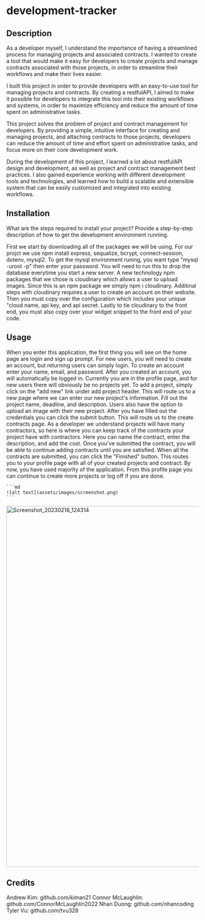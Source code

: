 # development-tracker

## Description

As a developer myself, I understand the importance of having a streamlined process for managing projects and associated contracts. I wanted to create a tool that would make it easy for developers to create projects and manage contracts associated with those projects, in order to streamline their workflows and make their lives easier.

I built this project in order to provide developers with an easy-to-use tool for managing projects and contracts. By creating a restfulAPI, I aimed to make it possible for developers to integrate this tool into their existing workflows and systems, in order to maximize efficiency and reduce the amount of time spent on administrative tasks.

This project solves the problem of project and contract management for developers. By providing a simple, intuitive interface for creating and managing projects, and attaching contracts to those projects, developers can reduce the amount of time and effort spent on administrative tasks, and focus more on their core development work.

During the development of this project, I learned a lot about restfulAPI design and development, as well as project and contract management best practices. I also gained experience working with different development tools and technologies, and learned how to build a scalable and extensible system that can be easily customized and integrated into existing workflows.


## Installation

What are the steps required to install your project? Provide a step-by-step description of how to get the development environment running.

First we start by downloading all of the packages we will be using. For our projct we use npm install express, sequalize, bcrypt, connect-session, dotenv, mysql2. To get the mysql environment runing, you want type "mysql -uroot -p" then enter your password. You will need to run this to drop the database everytime you start a new server. A new technology npm packages that we chose is cloudinary which allows a user to upload images. Since this is an npm package we simply npm i cloudinary. Additinal steps with cloudinary requires a user to create an account on their website. Then you must copy over the configuration which includes your unique "cloud name, api key, and api secret. Lastly to tie cloudinary to the front end, you must also copy over your widget snippet to the front end of your code.
## Usage


When you enter this application, the first thing you will see on the home page are login and sign up prompt. For new users, you will need to create an account, but returning users can simply login. To create an account enter your name, email, and password. After you created an account, you will automatically be logged in. Currently you are in the profile page, and for new users there will obviously be no projects yet. To add a project, simply click on the "add new" link under add project header. This will route us to a new page where we can enter our new project's information. Fill out the project name, deadline, and description. Users also have the option to upload an image with their new project. After you have filled out the credentials you can click the submit button. This will route us to the create contracts page. As a developer we understand projects will have many contractors, so here is where you can keep track of the contracts your project have with contractors. Here you can name the contract, enter the description, and add the cost. Once you've submitted the contract, you will be able to continue adding contracts until you are satisfied. When all the contracts are submitted, you can click the "Finished" button. This routes you to your profile page with all of your created projects and contract. By now, you have used majority of the application. From this profile page you can continue to create more projects or log off if you are done.

    ```md
    ![alt text](assets/images/screenshot.png)
    ```
<img width="943" alt="Screenshot_20230216_124314" src="https://user-images.githubusercontent.com/119919710/219314408-df9b59c1-325a-4016-8482-a0586d1ad8d9.png">

## Credits

Andrew Kim: github.com/kiman21
Connor McLaughlin: github.com/ConnorMcLaughlin2022
Nhan Duong: github.com/nhancoding
Tyler Vu: github.com/tvu328

